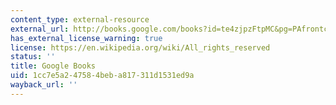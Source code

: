 ```yaml
---
content_type: external-resource
external_url: http://books.google.com/books?id=te4zjpzFtpMC&pg=PAfrontcover
has_external_license_warning: true
license: https://en.wikipedia.org/wiki/All_rights_reserved
status: ''
title: Google Books
uid: 1cc7e5a2-4758-4beb-a817-311d1531ed9a
wayback_url: ''
---
```

